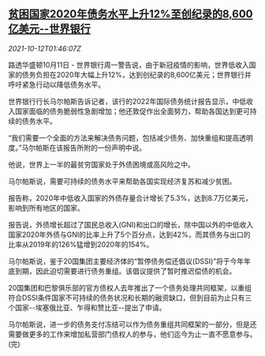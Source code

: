 <!--1634004062000-->
[贫困国家2020年债务水平上升12%至创纪录的8,600亿美元--世界银行](https://cn.reuters.com/article/world-bank-poor-nations-debt-1012-idCNKBS2H203C)
------

<div><i>2021-10-12T01:46:07Z</i></div><p>路透华盛顿10月11日 - 世界银行周一警告说，由于新冠疫情的影响，世界低收入国家的债务负担在2020年大幅上升12%，达到创纪录的8,600亿美元；世界银行并呼吁紧急行动以降低债务水平。</p><p>世界银行行长马尔帕斯告诉记者，该行的2022年国际债务统计报告显示，中低收入国家面临的债务脆弱性急剧增加；他还敦促作出全面努力，帮助各国达到更可持续的债务水平。</p><p>“我们需要一个全面的方法来解决债务问题，包括减少债务、加快重组和提高透明度。”马尔帕斯在该报告所附的一份声明中说。</p><p>他说，世界上一半的最贫穷国家处于外债困境或高风险之中。</p><p>马尔帕斯说，需要可持续的债务水平来帮助各国实现经济复苏和减少贫困。</p><p>报告称，2020年中低收入国家的外债存量合计增长了5.3%，达到8.7万亿美元，影响到所有地区的国家。</p><p>报告说，外债增长超过了国民总收入(GNI)和出口的增长，除中国以外的中低收入国家2020年外债与GNI的比率上升了5个百分点，达到42%，而其债务与出口的比率从2019年的126%猛增到2020年的154%。</p><p>马尔帕斯说，鉴于20国集团主要经济体的“暂停债务偿还倡议(DSSI)”将于今年年底到期，因此迫切需要进行债务重组。该倡议提供了暂时推迟偿债的机会。</p><p>20国集团和巴黎俱乐部的官方债权人去年推出了一个债务处理共同框架，以重组符合DSSI条件国家不可持续的债务状况和长期的融资缺口，但到目前为止只有三个国家--埃塞俄比亚、乍得和赞比亚--提出了申请。</p><p>马尔帕斯说，进一步的债务支付冻结可以作为债务重组共同框架的一部分，但是还需要做更多的工作来增加私营部门债权人的参与，他们迄今为止一直不愿意参与。(完)</p>
